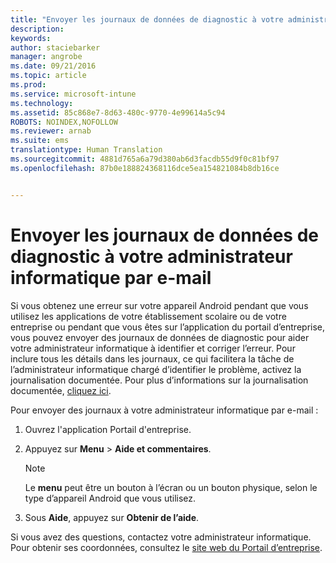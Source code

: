 ```yaml
---
title: "Envoyer les journaux de données de diagnostic à votre administrateur informatique par e-mail | Microsoft Intune"
description: 
keywords: 
author: staciebarker
manager: angrobe
ms.date: 09/21/2016
ms.topic: article
ms.prod: 
ms.service: microsoft-intune
ms.technology: 
ms.assetid: 85c868e7-8d63-480c-9770-4e99614a5c94
ROBOTS: NOINDEX,NOFOLLOW
ms.reviewer: arnab
ms.suite: ems
translationtype: Human Translation
ms.sourcegitcommit: 4881d765a6a79d380ab6d3facdb55d9f0c81bf97
ms.openlocfilehash: 87b0e188824368116dce5ea154821084b8db16ce


---
```



# Envoyer les journaux de données de diagnostic à votre administrateur informatique par e-mail

Si vous obtenez une erreur sur votre appareil Android pendant que vous utilisez les applications de votre établissement scolaire ou de votre entreprise ou pendant que vous êtes sur l’application du portail d’entreprise, vous pouvez envoyer des journaux de données de diagnostic pour aider votre administrateur informatique à identifier et corriger l’erreur. Pour inclure tous les détails dans les journaux, ce qui facilitera la tâche de l’administrateur informatique chargé d’identifier le problème, activez la journalisation documentée. Pour plus d’informations sur la journalisation documentée, [cliquez ici](use-verbose-logging-to-help-your-it-administrator-fix-device-issues-android.md).

Pour envoyer des journaux à votre administrateur informatique par e-mail :

1.  Ouvrez l'application Portail d'entreprise.

2.  Appuyez sur **Menu** &gt;  **Aide et commentaires**.

    > [!NOTE]
    > Le **menu** peut être un bouton à l’écran ou un bouton physique, selon le type d’appareil Android que vous utilisez.

3.  Sous **Aide**, appuyez sur **Obtenir de l’aide**.

Si vous avez des questions, contactez votre administrateur informatique. Pour obtenir ses coordonnées, consultez le [site web du Portail d’entreprise](http://portal.manage.microsoft.com).


<!--HONumber=Sep16_HO4-->


